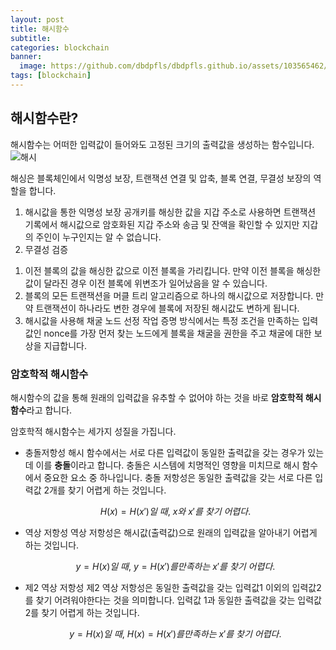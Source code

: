 ```yaml
---
layout: post
title: 해시함수
subtitle:
categories: blockchain
banner:
  image: https://github.com/dbdpfls/dbdpfls.github.io/assets/103565462/09e83f6e-26a5-4828-8e11-7e1be0e761e8
tags: [blockchain]
---
```


## 해시함수란?

해시함수는 어떠한 입력값이 들어와도 고정된 크기의 출력값을 생성하는 함수입니다.
![해시](https://github.com/dbdpfls/dbdpfls.github.io/assets/103565462/f5890276-7adc-4983-89f4-0e3ca9943583)

해싱은 블록체인에서 익명성 보장, 트랜잭션 연결 및 압축, 블록 연결, 무결성 보장의 역할을 합니다.

1. 해시값을 통한 익명성 보장
   공개키를 해싱한 값을 지갑 주소로 사용하면 트랜잭션 기록에서 해시값으로 암호화된 지갑 주소와 송금 및 잔액을 확인할 수 있지만 지갑의 주인이 누구인지는 알 수 없습니다.
2. 무결성 검증

1) 이전 블록의 값을 해싱한 값으로 이전 블록을 가리킵니다. 만약 이전 블록을 해싱한 값이 달라진 경우 이전 블록에 위변조가 일어났음을 알 수 있습니다.
2) 블록의 모든 트랜잭션을 머클 트리 알고리즘으로 하나의 해시값으로 저장합니다. 만약 트랜잭션이 하나라도 변한 경우에 블록에 저장된 해시값도 변하게 됩니다.
3) 해시값을 사용해 채굴 노드 선정
   작업 증명 방식에서는 특정 조건을 만족하는 입력값인 nonce를 가장 먼저 찾는 노드에게 블록을 채굴을 권한을 주고 채굴에 대한 보상을 지급합니다.

### 암호학적 해시함수

해시함수의 값을 통해 원래의 입력값을 유추할 수 없어야 하는 것을 바로 **암호학적 해시함수**라고 합니다.

암호학적 해시함수는 세가지 성질을 가집니다.

- 충돌저항성
  해시 함수에서는 서로 다른 입력값이 동일한 출력값을 갖는 경우가 있는데 이를 **충돌**이라고 합니다. 충돌은 시스템에 치명적인 영향을 미치므로 해시 함수에서 중요한 요소 중 하나입니다.
  충돌 저항성은 동일한 출력값을 갖는 서로 다른 입력값 2개를 찾기 어렵게 하는 것입니다.

  $$H(x) = H(x')일\ 때,\ x와 \ x'를\ 찾기\ 어렵다.$$

- 역상 저항성
  역상 저항성은 해시값(출력값)으로 원래의 입력값을 알아내기 어렵게 하는 것입니다.

  $$y = H(x)일\ 때,\ y = H(x')를 만족하는 \ x'를\ 찾기\ 어렵다.$$

- 제2 역상 저항성
  제2 역상 저항성은 동일한 출력값을 갖는 입력값1 이외의 입력값2를 찾기 어려워야한다는 것을 의미합니다.
  입력값 1과 동일한 출력값을 갖는 입력값 2를 찾기 어렵게 하는 것입니다.

  $$y = H(x)일\ 때,\ H(x) = H(x')를 만족하는 \ x'를\ 찾기\ 어렵다.$$
